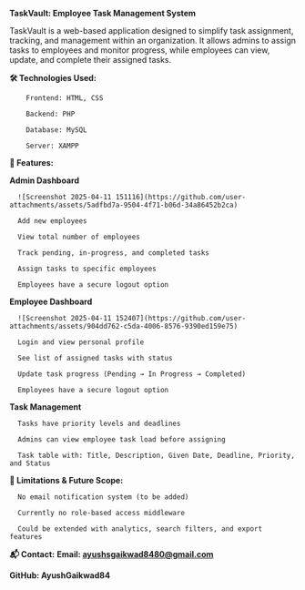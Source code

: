 **TaskVault: Employee Task Management System**

TaskVault is a web-based application designed to simplify task assignment, tracking, and management within an organization. It allows admins to assign tasks to employees and monitor progress, while employees can view, update, and complete their assigned tasks.

**🛠️ Technologies Used:**

        Frontend: HTML, CSS
        
        Backend: PHP
        
        Database: MySQL
        
        Server: XAMPP

**🔑 Features:**

**Admin Dashboard**
      
      ![Screenshot 2025-04-11 151116](https://github.com/user-attachments/assets/5adfbd7a-9504-4f71-b06d-34a86452b2ca)

      Add new employees
      
      View total number of employees
      
      Track pending, in-progress, and completed tasks
      
      Assign tasks to specific employees

      Employees have a secure logout option



**Employee Dashboard**

      ![Screenshot 2025-04-11 152407](https://github.com/user-attachments/assets/904dd762-c5da-4006-8576-9390ed159e75)

      Login and view personal profile
      
      See list of assigned tasks with status
      
      Update task progress (Pending → In Progress → Completed)

      Employees have a secure logout option
      

**Task Management**

      Tasks have priority levels and deadlines
      
      Admins can view employee task load before assigning
      
      Task table with: Title, Description, Given Date, Deadline, Priority, and Status
      

**🚧 Limitations & Future Scope:**

      No email notification system (to be added)
      
      Currently no role-based access middleware
      
      Could be extended with analytics, search filters, and export features

**📬 Contact:**
**Email: ayushsgaikwad8480@gmail.com**

**GitHub: AyushGaikwad84**
